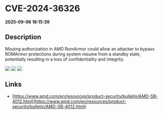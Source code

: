 # CVE-2024-36326

**2025-09-06 18:15:39**

## Description
Missing authorization in AMD RomArmor could allow an attacker to bypass ROMArmor protections during system resume from a standby state, potentially resulting in a loss of confidentiality and integrity.

![](https://img.shields.io/static/v1?label=Score&message=8.4&color=red)
![](https://img.shields.io/static/v1?label=Severity&message=HIGH&color=red)
![](https://img.shields.io/static/v1?label=CWE&message=Auth&color=green)

## Links
- [https://www.amd.com/en/resources/product-security/bulletin/AMD-SB-4012.html](https://www.amd.com/en/resources/product-security/bulletin/AMD-SB-4012.html)
